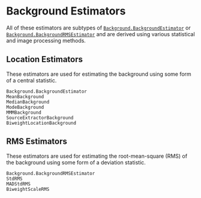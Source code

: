 # Background Estimators

All of these estimators are subtypes of [`Background.BackgroundEstimator`](@ref) or [`Background.BackgroundRMSEstimator`](@ref) and are derived using various statistical and image processing methods.

## Location Estimators

These estimators are used for estimating the background using some form of a central statistic.

```@docs
Background.BackgroundEstimator
MeanBackground
MedianBackground
ModeBackground
MMMBackground
SourceExtractorBackground
BiweightLocationBackground
```

## RMS Estimators

These estimators are used for estimating the root-mean-square (RMS) of the background using some form of a deviation statistic.

```@docs
Background.BackgroundRMSEstimator
StdRMS
MADStdRMS
BiweightScaleRMS
```

